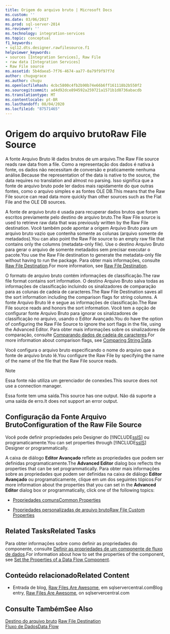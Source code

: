 ```yaml
---
title: Origem do arquivo bruto | Microsoft Docs
ms.custom: ''
ms.date: 03/06/2017
ms.prod: sql-server-2014
ms.reviewer: ''
ms.technology: integration-services
ms.topic: conceptual
f1_keywords:
- sql12.dts.designer.rawfilesource.f1
helpviewer_keywords:
- sources [Integration Services], Raw File
- raw data [Integration Services]
- Raw File source
ms.assetid: 5b4daea5-7f76-4674-aa77-0a79f9f97f7d
author: chugugrace
ms.author: chugu
ms.openlocfilehash: 4cbc5800c4fb2b90b74e66b6ff161118b2b550f2
ms.sourcegitcommit: ad4d92dce894592a259721a1571b1d8736abacdb
ms.translationtype: MT
ms.contentlocale: pt-BR
ms.lasthandoff: 08/04/2020
ms.locfileid: "87571465"
---
```

# <a name="raw-file-source"></a><span data-ttu-id="98084-102">Origem do arquivo bruto</span><span class="sxs-lookup"><span data-stu-id="98084-102">Raw File Source</span></span>
  <span data-ttu-id="98084-103">A fonte Arquivo Bruto lê dados brutos de um arquivo.</span><span class="sxs-lookup"><span data-stu-id="98084-103">The Raw File source reads raw data from a file.</span></span> <span data-ttu-id="98084-104">Como a representação dos dados é nativa à fonte, os dados não necessitam de conversão e praticamente nenhuma análise.</span><span class="sxs-lookup"><span data-stu-id="98084-104">Because the representation of the data is native to the source, the data requires no translation and almost no parsing.</span></span> <span data-ttu-id="98084-105">Isso significa que a fonte de arquivo bruto pode ler dados mais rapidamente do que outras fontes, como o arquivo simples e as fontes OLE DB.</span><span class="sxs-lookup"><span data-stu-id="98084-105">This means that the Raw File source can read data more quickly than other sources such as the Flat File and the OLE DB sources.</span></span>  
  
 <span data-ttu-id="98084-106">A fonte de arquivo bruto é usada para recuperar dados brutos que foram escritos previamente pelo destino de arquivo bruto.</span><span class="sxs-lookup"><span data-stu-id="98084-106">The Raw File source is used to retrieve raw data that was previously written by the Raw File destination.</span></span> <span data-ttu-id="98084-107">Você também pode apontar a origem Arquivo Bruto para um arquivo bruto vazio que contenha somente as colunas (arquivo somente de metadados).</span><span class="sxs-lookup"><span data-stu-id="98084-107">You can also point the Raw File source to an empty raw file that contains only the columns (metadata-only file).</span></span> <span data-ttu-id="98084-108">Use o destino Arquivo Bruto para gerar o arquivo de somente metadados sem precisar executar o pacote.</span><span class="sxs-lookup"><span data-stu-id="98084-108">You use the Raw File destination to generate the metadata-only file without having to run the package.</span></span> <span data-ttu-id="98084-109">Para obter mais informações, consulte [Raw File Destination](raw-file-destination.md).</span><span class="sxs-lookup"><span data-stu-id="98084-109">For more information, see [Raw File Destination](raw-file-destination.md).</span></span>  
  
 <span data-ttu-id="98084-110">O formato de arquivo bruto contém informações de classificação.</span><span class="sxs-lookup"><span data-stu-id="98084-110">The raw file format contains sort information.</span></span> <span data-ttu-id="98084-111">O destino Arquivo Bruto salva todas as informações de classificação incluindo os sinalizadores de comparação para as colunas de cadeia de caracteres.</span><span class="sxs-lookup"><span data-stu-id="98084-111">The Raw File Destination saves all the sort information including the comparison flags for string columns.</span></span> <span data-ttu-id="98084-112">A fonte Arquivo Bruto lê e segue as informações de classificação.</span><span class="sxs-lookup"><span data-stu-id="98084-112">The Raw File source reads and honors the sort information.</span></span> <span data-ttu-id="98084-113">Você tem a opção de configurar fonte Arquivo Bruto para ignorar os sinalizadores de classificação no arquivo, usando o Editor Avançado.</span><span class="sxs-lookup"><span data-stu-id="98084-113">You do have the option of configuring the Raw File Source to ignore the sort flags in the file, using the Advanced Editor.</span></span> <span data-ttu-id="98084-114">Para obter mais informações sobre os sinalizadores de comparação, consulte [Comparando dados de cadeia de caracteres](comparing-string-data.md).</span><span class="sxs-lookup"><span data-stu-id="98084-114">For more information about comparison flags, see [Comparing String Data](comparing-string-data.md).</span></span>  
  
 <span data-ttu-id="98084-115">Você configura o arquivo bruto especificando o nome do arquivo que a fonte de arquivo bruto lê.</span><span class="sxs-lookup"><span data-stu-id="98084-115">You configure the Raw File by specifying the name of the name of the file that the Raw File source reads.</span></span>  
  
> [!NOTE]  
>  <span data-ttu-id="98084-116">Essa fonte não utiliza um gerenciador de conexões.</span><span class="sxs-lookup"><span data-stu-id="98084-116">This source does not use a connection manager.</span></span>  
  
 <span data-ttu-id="98084-117">Essa fonte tem uma saída.</span><span class="sxs-lookup"><span data-stu-id="98084-117">This source has one output.</span></span> <span data-ttu-id="98084-118">Não dá suporte a uma saída de erro.</span><span class="sxs-lookup"><span data-stu-id="98084-118">It does not support an error output.</span></span>  
  
## <a name="configuration-of-the-raw-file-source"></a><span data-ttu-id="98084-119">Configuração da Fonte Arquivo Bruto</span><span class="sxs-lookup"><span data-stu-id="98084-119">Configuration of the Raw File Source</span></span>  
 <span data-ttu-id="98084-120">Você pode definir propriedades pelo Designer do [!INCLUDE[ssIS](../../includes/ssis-md.md)] ou programaticamente.</span><span class="sxs-lookup"><span data-stu-id="98084-120">You can set properties through [!INCLUDE[ssIS](../../includes/ssis-md.md)] Designer or programmatically.</span></span>  
  
 <span data-ttu-id="98084-121">A caixa de diálogo **Editor Avançado** reflete as propriedades que podem ser definidas programaticamente.</span><span class="sxs-lookup"><span data-stu-id="98084-121">The **Advanced Editor** dialog box reflects the properties that can be set programmatically.</span></span> <span data-ttu-id="98084-122">Para obter mais informações sobre as propriedades que podem ser definidas na caixa de diálogo **Editor Avançado** ou programaticamente, clique em um dos seguintes tópicos:</span><span class="sxs-lookup"><span data-stu-id="98084-122">For more information about the properties that you can set in the **Advanced Editor** dialog box or programmatically, click one of the following topics:</span></span>  
  
-   [<span data-ttu-id="98084-123">Propriedades comuns</span><span class="sxs-lookup"><span data-stu-id="98084-123">Common Properties</span></span>](../common-properties.md)  
  
-   [<span data-ttu-id="98084-124">Propriedades personalizadas de arquivo bruto</span><span class="sxs-lookup"><span data-stu-id="98084-124">Raw File Custom Properties</span></span>](raw-file-custom-properties.md)  
  
## <a name="related-tasks"></a><span data-ttu-id="98084-125">Related Tasks</span><span class="sxs-lookup"><span data-stu-id="98084-125">Related Tasks</span></span>  
 <span data-ttu-id="98084-126">Para obter informações sobre como definir as propriedades do componente, consulte [Definir as propriedades de um componente de fluxo de dados](set-the-properties-of-a-data-flow-component.md).</span><span class="sxs-lookup"><span data-stu-id="98084-126">For information about how to set the properties of the component, see [Set the Properties of a Data Flow Component](set-the-properties-of-a-data-flow-component.md).</span></span>  
  
## <a name="related-content"></a><span data-ttu-id="98084-127">Conteúdo relacionado</span><span class="sxs-lookup"><span data-stu-id="98084-127">Related Content</span></span>  
  
-   <span data-ttu-id="98084-128">Entrada de blog, [Raw Files Are Awesome](https://www.sqlservercentral.com/blogs/31-days-of-ssis-%e2%80%93-raw-files-are-awesome-131), em sqlservercentral.com</span><span class="sxs-lookup"><span data-stu-id="98084-128">Blog entry, [Raw Files Are Awesome](https://www.sqlservercentral.com/blogs/31-days-of-ssis-%e2%80%93-raw-files-are-awesome-131), on sqlservercentral.com</span></span>  
  
## <a name="see-also"></a><span data-ttu-id="98084-129">Consulte Também</span><span class="sxs-lookup"><span data-stu-id="98084-129">See Also</span></span>  
 <span data-ttu-id="98084-130">[Destino do arquivo bruto](raw-file-destination.md) </span><span class="sxs-lookup"><span data-stu-id="98084-130">[Raw File Destination](raw-file-destination.md) </span></span>  
 [<span data-ttu-id="98084-131">Fluxo de Dados</span><span class="sxs-lookup"><span data-stu-id="98084-131">Data Flow</span></span>](data-flow.md)  
  
  

